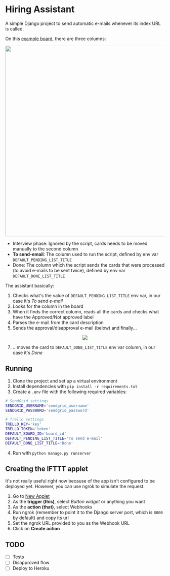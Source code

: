 # Hiring Assistant
A simple Django project to send automatic e-mails whenever its index URL is called.

On this [example board](https://trello.com/b/rpnspWv1/hiring), there are three columns:

<div style="text-align: center;">
    <img src="https://i.imgur.com/fdVqFhr.png" width="600">
</div>

- Interview phase: Ignored by the script, cards needs to be moved manually to the second column
- **To send-email**: The column used to run the script, defined by env var `DEFAULT_PENDING_LIST_TITLE`
- Done: The column which the script sends the cards that were processed (to avoid e-mails to be sent twice), defined by env var `DEFAULT_DONE_LIST_TITLE`

The assistant basically:
1. Checks what's the value of `DEFAULT_PENDING_LIST_TITLE` env var, in our case it's *To send e-mail*
2. Looks for the column in the board
3. When it finds the correct column, reads all the cards and checks what have the Approved/Not approved label
4. Parses the e-mail from the card description
5. Sends the approval/disapproval e-mail (below) and finally...

<div style="text-align:center;">
    <img src="https://i.imgur.com/2b7nYBW.png">
</div>

7. ...moves the card to `DEFAULT_DONE_LIST_TITLE` env var column, in our case it's *Done*

## Running
1. Clone the project and set up a virtual environment
2. Install dependencies with `pip install -r requirements.txt`
3. Create a `.env` file with the following required variables:
```bash
# SendGrid settings
SENDGRID_USERNAME='sendgrid_username'
SENDGRID_PASSWORD='sendgrid_password'

# Trello settings
TRELLO_KEY='key'
TRELLO_TOKEN='token'
DEFAULT_BOARD_ID='board_id'
DEFAULT_PENDING_LIST_TITLE='To send e-mail'
DEFAULT_DONE_LIST_TITLE='Done'
```
4. Run with `python manage.py runserver`

## Creating the IFTTT applet
It's not really useful right now because of the app isn't configured to be deployed yet. However, you can use ngrok to simulate the request.

1. Go to [New Applet](https://ifttt.com/create)
2. As the **trigger (this)**, select *Button widget* or anything you want
3. As the **action (that)**, select Webhooks
4. Run ngrok (remember to point it to the Django server port, which is `8000` by default) and copy its url
5. Set the ngrok URL provided to you as the Webhook URL
6. Click on **Create action**

## TODO
- [ ] Tests
- [ ] Disapproved flow
- [ ] Deploy to Heroku
